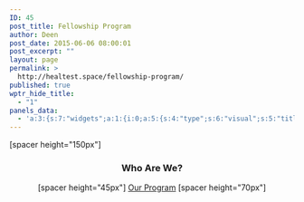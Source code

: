 ```yaml
---
ID: 45
post_title: Fellowship Program
author: Deen
post_date: 2015-06-06 08:00:01
post_excerpt: ""
layout: page
permalink: >
  http://healtest.space/fellowship-program/
published: true
wptr_hide_title:
  - "1"
panels_data:
  - 'a:3:{s:7:"widgets";a:1:{i:0;a:5:{s:4:"type";s:6:"visual";s:5:"title";s:0:"";s:4:"text";s:230:"<p>[spacer height="150px"]</p><h3 style="text-align: center;">Who Are We?</h3><p style="text-align: center;">[spacer height="45px"]<br /> <a class="button secondary-button" href="/">Our Program</a><br /> [spacer height="70px"]</p>";s:6:"filter";s:1:"1";s:11:"panels_info";a:5:{s:5:"class";s:30:"WP_Widget_Black_Studio_TinyMCE";s:4:"grid";i:0;s:4:"cell";i:0;s:2:"id";i:0;s:5:"style";a:2:{s:27:"background_image_attachment";b:0;s:18:"background_display";s:5:"cover";}}}}s:5:"grids";a:1:{i:0;a:2:{s:5:"cells";i:1;s:5:"style";a:3:{s:11:"row_stretch";s:4:"full";s:27:"background_image_attachment";i:553;s:18:"background_display";s:5:"cover";}}}s:10:"grid_cells";a:1:{i:0;a:2:{s:4:"grid";i:0;s:6:"weight";i:1;}}}'
---
```

[spacer height="150px"]
<h3 style="text-align: center;">Who Are We?</h3>
<p style="text-align: center;">[spacer height="45px"]
<a class="button secondary-button" href="/">Our Program</a>
[spacer height="70px"]</p>